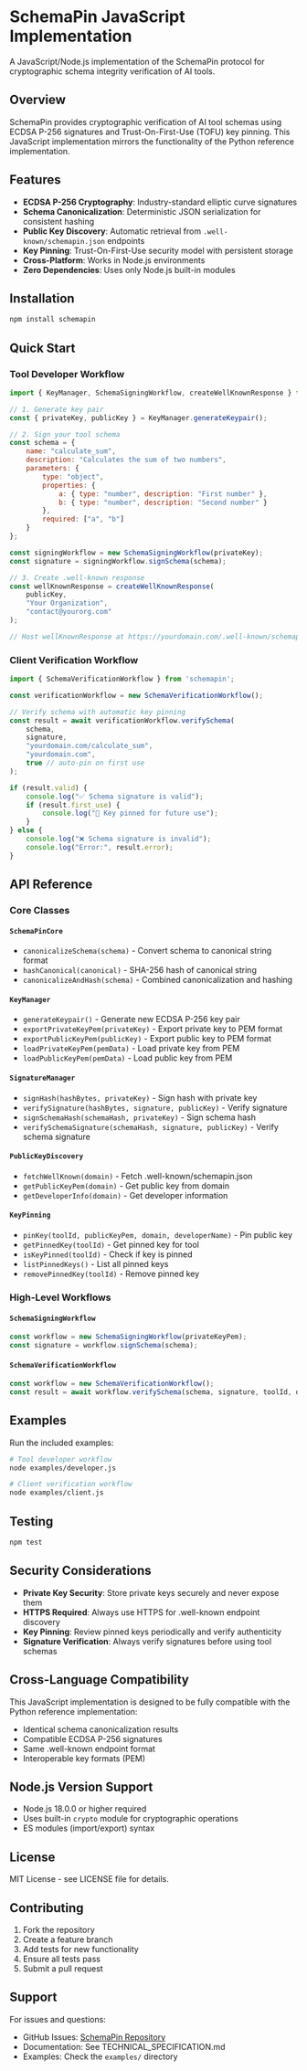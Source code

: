 # SchemaPin JavaScript Implementation

A JavaScript/Node.js implementation of the SchemaPin protocol for cryptographic schema integrity verification of AI tools.

## Overview

SchemaPin provides cryptographic verification of AI tool schemas using ECDSA P-256 signatures and Trust-On-First-Use (TOFU) key pinning. This JavaScript implementation mirrors the functionality of the Python reference implementation.

## Features

- **ECDSA P-256 Cryptography**: Industry-standard elliptic curve signatures
- **Schema Canonicalization**: Deterministic JSON serialization for consistent hashing
- **Public Key Discovery**: Automatic retrieval from `.well-known/schemapin.json` endpoints
- **Key Pinning**: Trust-On-First-Use security model with persistent storage
- **Cross-Platform**: Works in Node.js environments
- **Zero Dependencies**: Uses only Node.js built-in modules

## Installation

```bash
npm install schemapin
```

## Quick Start

### Tool Developer Workflow

```javascript
import { KeyManager, SchemaSigningWorkflow, createWellKnownResponse } from 'schemapin';

// 1. Generate key pair
const { privateKey, publicKey } = KeyManager.generateKeypair();

// 2. Sign your tool schema
const schema = {
    name: "calculate_sum",
    description: "Calculates the sum of two numbers",
    parameters: {
        type: "object",
        properties: {
            a: { type: "number", description: "First number" },
            b: { type: "number", description: "Second number" }
        },
        required: ["a", "b"]
    }
};

const signingWorkflow = new SchemaSigningWorkflow(privateKey);
const signature = signingWorkflow.signSchema(schema);

// 3. Create .well-known response
const wellKnownResponse = createWellKnownResponse(
    publicKey,
    "Your Organization",
    "contact@yourorg.com"
);

// Host wellKnownResponse at https://yourdomain.com/.well-known/schemapin.json
```

### Client Verification Workflow

```javascript
import { SchemaVerificationWorkflow } from 'schemapin';

const verificationWorkflow = new SchemaVerificationWorkflow();

// Verify schema with automatic key pinning
const result = await verificationWorkflow.verifySchema(
    schema,
    signature,
    "yourdomain.com/calculate_sum",
    "yourdomain.com",
    true // auto-pin on first use
);

if (result.valid) {
    console.log("✅ Schema signature is valid");
    if (result.first_use) {
        console.log("🔑 Key pinned for future use");
    }
} else {
    console.log("❌ Schema signature is invalid");
    console.log("Error:", result.error);
}
```

## API Reference

### Core Classes

#### `SchemaPinCore`
- `canonicalizeSchema(schema)` - Convert schema to canonical string format
- `hashCanonical(canonical)` - SHA-256 hash of canonical string
- `canonicalizeAndHash(schema)` - Combined canonicalization and hashing

#### `KeyManager`
- `generateKeypair()` - Generate new ECDSA P-256 key pair
- `exportPrivateKeyPem(privateKey)` - Export private key to PEM format
- `exportPublicKeyPem(publicKey)` - Export public key to PEM format
- `loadPrivateKeyPem(pemData)` - Load private key from PEM
- `loadPublicKeyPem(pemData)` - Load public key from PEM

#### `SignatureManager`
- `signHash(hashBytes, privateKey)` - Sign hash with private key
- `verifySignature(hashBytes, signature, publicKey)` - Verify signature
- `signSchemaHash(schemaHash, privateKey)` - Sign schema hash
- `verifySchemaSignature(schemaHash, signature, publicKey)` - Verify schema signature

#### `PublicKeyDiscovery`
- `fetchWellKnown(domain)` - Fetch .well-known/schemapin.json
- `getPublicKeyPem(domain)` - Get public key from domain
- `getDeveloperInfo(domain)` - Get developer information

#### `KeyPinning`
- `pinKey(toolId, publicKeyPem, domain, developerName)` - Pin public key
- `getPinnedKey(toolId)` - Get pinned key for tool
- `isKeyPinned(toolId)` - Check if key is pinned
- `listPinnedKeys()` - List all pinned keys
- `removePinnedKey(toolId)` - Remove pinned key

### High-Level Workflows

#### `SchemaSigningWorkflow`
```javascript
const workflow = new SchemaSigningWorkflow(privateKeyPem);
const signature = workflow.signSchema(schema);
```

#### `SchemaVerificationWorkflow`
```javascript
const workflow = new SchemaVerificationWorkflow();
const result = await workflow.verifySchema(schema, signature, toolId, domain, autoPin);
```

## Examples

Run the included examples:

```bash
# Tool developer workflow
node examples/developer.js

# Client verification workflow  
node examples/client.js
```

## Testing

```bash
npm test
```

## Security Considerations

- **Private Key Security**: Store private keys securely and never expose them
- **HTTPS Required**: Always use HTTPS for .well-known endpoint discovery
- **Key Pinning**: Review pinned keys periodically and verify authenticity
- **Signature Verification**: Always verify signatures before using tool schemas

## Cross-Language Compatibility

This JavaScript implementation is designed to be fully compatible with the Python reference implementation:

- Identical schema canonicalization results
- Compatible ECDSA P-256 signatures
- Same .well-known endpoint format
- Interoperable key formats (PEM)

## Node.js Version Support

- Node.js 18.0.0 or higher required
- Uses built-in `crypto` module for cryptographic operations
- ES modules (import/export) syntax

## License

MIT License - see LICENSE file for details.

## Contributing

1. Fork the repository
2. Create a feature branch
3. Add tests for new functionality
4. Ensure all tests pass
5. Submit a pull request

## Support

For issues and questions:
- GitHub Issues: [SchemaPin Repository](https://github.com/thirdkey/schemapin)
- Documentation: See TECHNICAL_SPECIFICATION.md
- Examples: Check the `examples/` directory